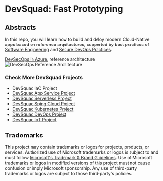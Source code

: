 # DevSquad: Fast Prototyping

## Abstracts

In this repo, you will learn how to build and deloy modern Cloud-Native apps based on reference arquitectures, supported by best practices of [Software Engineering](https://github.com/microsoft/code-with-engineering-playbook/blob/main/docs/ENG-FUNDAMENTALS-CHECKLIST.md) and [Secure DevOps Practices](https://docs.microsoft.com/en-us/azure/architecture/solution-ideas/articles/devsecops-in-github). 

[DevSecOps in Azure](https://docs.microsoft.com/en-us/azure/architecture/solution-ideas/articles/devsecops-in-github), reference architecture
![DevSecOps Reference Architecture](https://docs.microsoft.com/en-us/azure/architecture/solution-ideas/media/devsecops-in-github-data-flow.png)

### Check More DevSquad Projects

* [DevSquad IaC Project](https://github.com/oaviles/hello_iac)
* [DevSquad App Service Project](https://github.com/oaviles/hello_appservice)
* [DevSquad Serverless Project](https://github.com/oaviles/hello_serverless)
* [DevSquad Sping Cloud Project](https://github.com/oaviles/hello_springcloud)
* [DevSquad Kubernetes Project](https://github.com/oaviles/hello_cloud-native)
* [DevSquad DevOps Project](https://github.com/oaviles/DevSquad/tree/main/DevOps_Wizard)
* [DevSquad IoT Project](https://github.com/luisruval/DevSquad-IoT)


## Trademarks

This project may contain trademarks or logos for projects, products, or services. Authorized use of Microsoft 
trademarks or logos is subject to and must follow 
[Microsoft's Trademark & Brand Guidelines](https://www.microsoft.com/en-us/legal/intellectualproperty/trademarks/usage/general).
Use of Microsoft trademarks or logos in modified versions of this project must not cause confusion or imply Microsoft sponsorship.
Any use of third-party trademarks or logos are subject to those third-party's policies.
